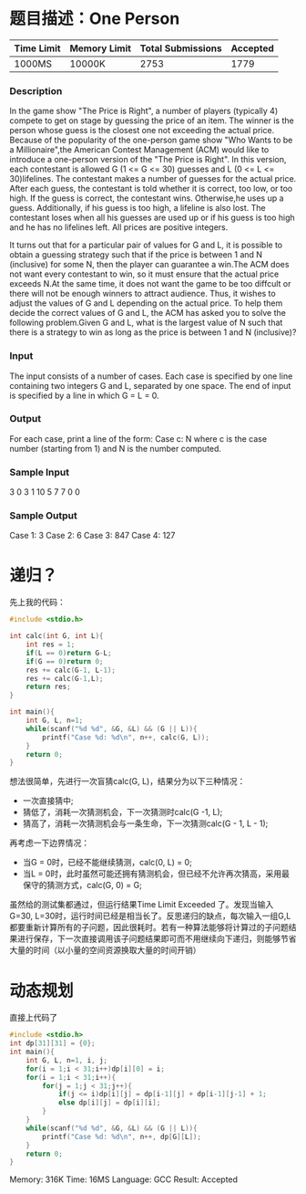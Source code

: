 # 题目描述：One Person
| Time Limit | Memory Limit |Total Submissions | Accepted |
|--|--|--|--|
| 1000MS | 10000K | 2753|1779|

### Description
In the game show "The Price is Right", a number of players (typically 4) compete to get on stage by guessing the price of an item. The winner is the person whose guess is the closest one not exceeding the actual price. Because of the popularity of the one-person game show "Who Wants to be a Millionaire",the American Contest Management (ACM) would like to introduce a one-person version of the "The Price is Right". In this version, each contestant is allowed G (1 <= G <= 30) guesses and L (0 <= L <= 30)lifelines. The contestant makes a number of guesses for the actual price. After each guess, the contestant is told whether it is correct, too low, or too high. If the guess is correct, the contestant wins. Otherwise,he uses up a guess. Additionally, if his guess is too high, a lifeline is also lost. The contestant loses when all his guesses are used up or if his guess is too high and he has no lifelines left. All prices are positive integers.

It turns out that for a particular pair of values for G and L, it is possible to obtain a guessing strategy such that if the price is between 1 and N (inclusive) for some N, then the player can guarantee a win.The ACM does not want every contestant to win, so it must ensure that the actual price exceeds N.At the same time, it does not want the game to be too diffcult or there will not be enough winners to attract audience. Thus, it wishes to adjust the values of G and L depending on the actual price. To help them decide the correct values of G and L, the ACM has asked you to solve the following problem.Given G and L, what is the largest value of N such that there is a strategy to win as long as the price is between 1 and N (inclusive)?

### Input
The input consists of a number of cases. Each case is specified by one line containing two integers G and L, separated by one space. The end of input is specified by a line in which G = L = 0.

### Output
For each case, print a line of the form:
Case c: N
where c is the case number (starting from 1) and N is the number computed.

### Sample Input
3 0
3 1
10 5
7 7
0 0

### Sample Output
Case 1: 3
Case 2: 6
Case 3: 847
Case 4: 127


# 递归？
先上我的代码：
```c
#include <stdio.h>

int calc(int G, int L){
    int res = 1;
    if(L == 0)return G-L;
    if(G == 0)return 0;
    res += calc(G-1, L-1);
    res += calc(G-1,L);
    return res;
}

int main(){
    int G, L, n=1;
    while(scanf("%d %d", &G, &L) && (G || L)){
        printf("Case %d: %d\n", n++, calc(G, L));
    }
    return 0;
}
```
想法很简单，先进行一次盲猜calc(G, L)，结果分为以下三种情况：
 - 一次直接猜中;
 - 猜低了，消耗一次猜测机会，下一次猜测时calc(G -1, L);
 - 猜高了，消耗一次猜测机会与一条生命，下一次猜测calc(G - 1, L - 1);
 
 再考虑一下边界情况：
 
 - 当G = 0时，已经不能继续猜测，calc(0, L)  = 0;
 - 当L = 0时，此时虽然可能还拥有猜测机会，但已经不允许再次猜高，采用最保守的猜测方式，calc(G, 0) = G;

虽然给的测试集都通过，但运行结果Time Limit Exceeded 了。发现当输入G=30, L=30时，运行时间已经是相当长了。反思递归的缺点，每次输入一组G,L都要重新计算所有的子问题，因此很耗时。若有一种算法能够将计算过的子问题结果进行保存，下一次直接调用该子问题结果即可而不用继续向下递归，则能够节省大量的时间（以小量的空间资源换取大量的时间开销）

# 动态规划
直接上代码了

```c
#include <stdio.h>
int dp[31][31] = {0};
int main(){
    int G, L, n=1, i, j;
    for(i = 1;i < 31;i++)dp[i][0] = i;
    for(i = 1;i < 31;i++){
        for(j = 1;j < 31;j++){
            if(j <= i)dp[i][j] = dp[i-1][j] + dp[i-1][j-1] + 1;
            else dp[i][j] = dp[i][i];
        }
    }
    while(scanf("%d %d", &G, &L) && (G || L)){
        printf("Case %d: %d\n", n++, dp[G][L]);
    }
    return 0;
}
```
Memory: 316K		Time: 16MS
Language: GCC		Result: Accepted

